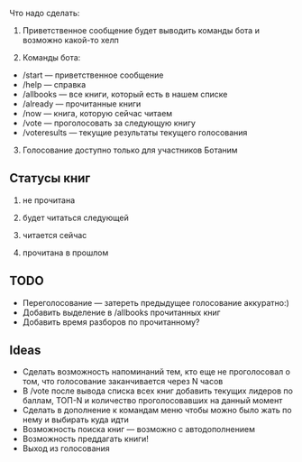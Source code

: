 Что надо сделать:

1. Приветственное сообщение будет выводить команды бота и возможно какой-то хелп

2. Команды бота:

- /start — приветственное сообщение
- /help — справка
- /allbooks — все книги, который есть в нашем списке
- /already — прочитанные книги
- /now — книга, которую сейчас читаем
- /vote — проголосовать за следующую книгу
- /voteresults — текущие результаты текущего голосования

3. Голосование доступно только для участников Ботаним

## Статусы книг

1. не прочитана

2. будет читаться следующей

3. читается сейчас

4. прочитана в прошлом

## TODO

- Переголосование — затереть предыдущее голосование аккуратно:)
- Добавить выделение в /allbooks прочитанных книг
- Добавить время разборов по прочитанному?

## Ideas

- Сделать возможность напоминаний тем, кто еще не проголосовал о том, что голосование заканчивается через N часов
- В /vote после вывода списка всех книг добавить текущих лидеров по баллам, ТОП-N и количество проголосовавших на данный момент
- Сделать в дополнение к командам меню чтобы можно было жать по нему и выбирать куда идти
- Возможность поиска книг — возможно с автодополнением
- Возможность преддагать книги!
- Выход из голосования
